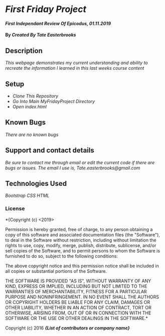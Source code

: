 # _First Friday Project_

#### _First Independant Review Of Epicodus, 01.11.2019_

#### By _**Created By Tate Easterbrooks**_

## Description

_This webpage demonstrates my current understanding and ability to recreate the information I learned in this last weeks course content_

## Setup

* _Clone This Repository_
* _Go Into Main MyFridayProject Directory_
* _Open index.html_

## Known Bugs

_There are no known bugs_

## Support and contact details

_Be sure to contact me through email or edit the current code if there are bugs or issues. The email I use is, Tate.easterbrooks@gmail.com_

## Technologies Used

_Bootstrap_
_CSS_
_HTML_

### License

*{Copyright (c) <2019> <Tate Easterbrooks>

Permission is hereby granted, free of charge, to any person obtaining a copy
of this software and associated documentation files (the "Software"), to deal
in the Software without restriction, including without limitation the rights
to use, copy, modify, merge, publish, distribute, sublicense, and/or sell
copies of the Software, and to permit persons to whom the Software is
furnished to do so, subject to the following conditions:

The above copyright notice and this permission notice shall be included in all
copies or substantial portions of the Software.

THE SOFTWARE IS PROVIDED "AS IS", WITHOUT WARRANTY OF ANY KIND, EXPRESS OR
IMPLIED, INCLUDING BUT NOT LIMITED TO THE WARRANTIES OF MERCHANTABILITY,
FITNESS FOR A PARTICULAR PURPOSE AND NONINFRINGEMENT. IN NO EVENT SHALL THE
AUTHORS OR COPYRIGHT HOLDERS BE LIABLE FOR ANY CLAIM, DAMAGES OR OTHER
LIABILITY, WHETHER IN AN ACTION OF CONTRACT, TORT OR OTHERWISE, ARISING FROM,
OUT OF OR IN CONNECTION WITH THE SOFTWARE OR THE USE OR OTHER DEALINGS IN THE
SOFTWARE.*

Copyright (c) 2016 **_{List of contributors or company name}_**
